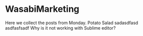 # WasabiMarketing

Here we collect the posts from Monday.
Potato
Salad
sadasdfasd
asdfasfsadf
Why is it not working with Sublime editor?
